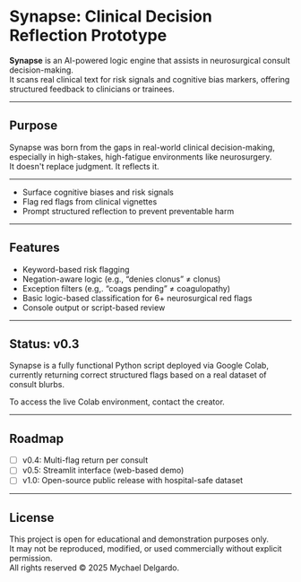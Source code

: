 # Synapse: Clinical Decision Reflection Prototype

**Synapse** is an AI-powered logic engine that assists in neurosurgical consult decision-making.  
It scans real clinical text for risk signals and cognitive bias markers, offering structured feedback to clinicians or trainees.

---

## Purpose

Synapse was born from the gaps in real-world clinical decision-making, especially in high-stakes, high-fatigue environments like neurosurgery.  
It doesn't replace judgment. It reflects it.

---
- Surface cognitive biases and risk signals
- Flag red flags from clinical vignettes
- Prompt structured reflection to prevent preventable harm

---

## Features

- Keyword-based risk flagging
- Negation-aware logic (e.g., “denies clonus” ≠ clonus)
- Exception filters (e.g,. “coags pending” ≠ coagulopathy)
- Basic logic-based classification for 6+ neurosurgical red flags
- Console output or script-based review

---

## Status: v0.3

Synapse is a fully functional Python script deployed via Google Colab, currently returning correct structured flags based on a real dataset of consult blurbs.

To access the live Colab environment, contact the creator.

---

## Roadmap

- [ ] v0.4: Multi-flag return per consult
- [ ] v0.5: Streamlit interface (web-based demo)
- [ ] v1.0: Open-source public release with hospital-safe dataset

---

## License

This project is open for educational and demonstration purposes only.  
It may not be reproduced, modified, or used commercially without explicit permission.  
All rights reserved © 2025 Mychael Delgardo.
